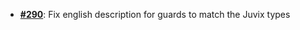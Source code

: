   -  [**#290**](https://github.com/anoma/nspec/pull/290): Fix english description for guards to match the Juvix types
